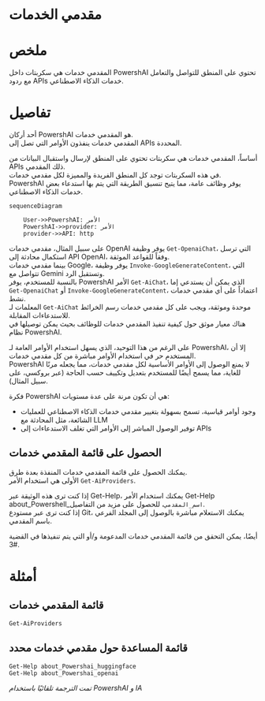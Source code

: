 ﻿# مقدمي الخدمات  

# ملخص <!--! @#Short -->  

المقدمي خدمات هي سكربتات داخل PowershAI تحتوي على المنطق للتواصل والتعامل مع ردود APIs خدمات الذكاء الاصطناعي.

# تفاصيل  <!--! @#Long -->  

أحد أركان PowershAI هو المقدمي خدمات.  
المقدمي خدمات ينفذون الأوامر التي تصل إلى APIs المحددة.  

أساساً، المقدمي خدمات هي سكربتات تحتوي على المنطق لإرسال واستقبال البيانات من APIs ذلك المقدمي.  
في هذه السكربتات توجد كل المنطق الفريدة والمميزة لكل مقدمي خدمات.  
PowershAI يوفر وظائف عامة، مما يتيح تنسيق الطريقة التي يتم بها استدعاء بعض خدمات الذكاء الاصطناعي.  

```mermaid 
sequenceDiagram

    User->>PowershAI: الأمر
    PowershAI->>provider: الأمر
    provider->>API: http
```

على سبيل المثال، مقدمي خدمات OpenAI يوفر وظيفة `Get-OpenaiChat`، التي ترسل استكمال محادثة إلى API OpenAI، وفقاً للقواعد الموثقة.  
بينما مقدمي خدمات Google، يوفر وظيفة `Invoke-GoogleGenerateContent`، التي تتواصل مع Gemini وتستقبل الرد.  
بالنسبة للمستخدم، يوفر PowershAI الأمر `Get-AiChat`، الذي يمكن أن يستدعي إما `Get-OpenaiChat` أو `Invoke-GoogleGenerateContent`، اعتماداً على أي مقدمي خدمات نشط.  
المعلمات لـ `Get-AiChat` موحدة وموثقة، ويجب على كل مقدمي خدمات رسم الخرائط للاستدعاءات المقابلة.  
هناك معيار موثق حول كيفية تنفيذ المقدمي خدمات للوظائف بحيث يمكن توصيلها في نظام PowershAI.  

على الرغم من هذا التوحيد، الذي يسهل استخدام الأوامر العامة لـ PowershAI، إلا أن المستخدم حر في استخدام الأوامر مباشرة من كل مقدمي خدمات.  
PowershAI لا يمنع الوصول إلى الأوامر الأساسية لكل مقدمي خدمات، مما يجعله مرنًا للغاية، مما يسمح أيضًا للمستخدم بتعديل وتكييف حسب الحاجة (عبر بروكسي، على سبيل المثال).

فكرة PowershAI هي أن تكون مرنة على عدة مستويات:

- وجود أوامر قياسية، تسمح بسهولة بتغيير مقدمي خدمات الذكاء الاصطناعي للعمليات الشائعة، مثل المحادثة مع LLM 
- توفير الوصول المباشر إلى الأوامر التي تغلف الاستدعاءات إلى APIs

## الحصول على قائمة المقدمي خدمات  

يمكنك الحصول على قائمة المقدمي خدمات المنفذة بعدة طرق.  
الأولى هي استخدام الأمر `Get-AiProviders`.  

إذا كنت ترى هذه الوثيقة عبر Get-Help، يمكنك استخدام الأمر Get-Help about_Powershell_`اسم_المقدمي`، للحصول على مزيد من التفاصيل.  
إذا كنت ترى عبر مستودع Git، يمكنك الاستعلام مباشرة بالوصول إلى المجلد الفرعي باسم المقدمي.  

أيضًا، يمكن التحقق من قائمة المقدمي خدمات المدعومة و/أو التي يتم تنفيذها في القضية #3.

# أمثلة <!--! @#Ex -->

## قائمة المقدمي خدمات 

```powershell 
Get-AiProviders 
```

## قائمة المساعدة حول مقدمي خدمات محدد 

```
Get-Help about_Powershai_huggingface
Get-Help about_Powershai_openai
```


_تمت الترجمة تلقائيًا باستخدام PowershAI و IA_
